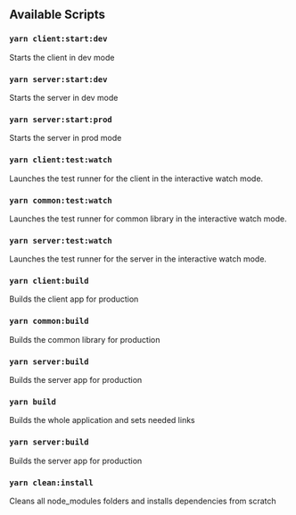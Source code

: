## Available Scripts

### `yarn client:start:dev`

Starts the client in dev mode

### `yarn server:start:dev`

Starts the server in dev mode

### `yarn server:start:prod`

Starts the server in prod mode

### `yarn client:test:watch`

Launches the test runner for the client in the interactive watch mode.

### `yarn common:test:watch`

Launches the test runner for common library in the interactive watch mode.

### `yarn server:test:watch`

Launches the test runner for the server in the interactive watch mode.

### `yarn client:build`

Builds the client app for production

### `yarn common:build`

Builds the common library for production

### `yarn server:build`

Builds the server app for production

### `yarn build`

Builds the whole application and sets needed links

### `yarn server:build`

Builds the server app for production

### `yarn clean:install`

Cleans all node_modules folders and installs dependencies from scratch
